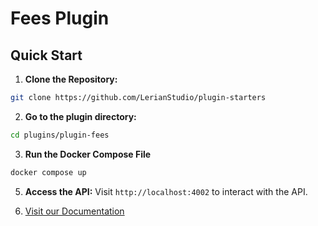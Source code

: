 # Fees Plugin

## Quick Start

1. **Clone the Repository:**
```bash
git clone https://github.com/LerianStudio/plugin-starters
```

2. **Go to the plugin directory:**
```bash
cd plugins/plugin-fees
```
3. **Run the Docker Compose File**
```bash
docker compose up
```
   
5. **Access the API:**
Visit `http://localhost:4002` to interact with the API.

6. [Visit our Documentation](https://docs.lerian.studio/docs/fee-engine)
